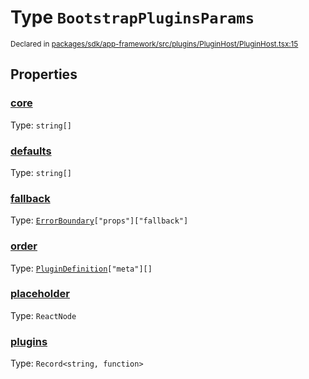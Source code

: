 # Type `BootstrapPluginsParams`
<sub>Declared in [packages/sdk/app-framework/src/plugins/PluginHost/PluginHost.tsx:15](https://github.com/dxos/dxos/blob/bfdd5a17b/packages/sdk/app-framework/src/plugins/PluginHost/PluginHost.tsx#L15)</sub>




## Properties
### [core](https://github.com/dxos/dxos/blob/bfdd5a17b/packages/sdk/app-framework/src/plugins/PluginHost/PluginHost.tsx#L18)
Type: <code>string[]</code>




### [defaults](https://github.com/dxos/dxos/blob/bfdd5a17b/packages/sdk/app-framework/src/plugins/PluginHost/PluginHost.tsx#L19)
Type: <code>string[]</code>




### [fallback](https://github.com/dxos/dxos/blob/bfdd5a17b/packages/sdk/app-framework/src/plugins/PluginHost/PluginHost.tsx#L20)
Type: <code>[ErrorBoundary](/api/@dxos/app-framework/classes/ErrorBoundary)["props"]["fallback"]</code>




### [order](https://github.com/dxos/dxos/blob/bfdd5a17b/packages/sdk/app-framework/src/plugins/PluginHost/PluginHost.tsx#L16)
Type: <code>[PluginDefinition](/api/@dxos/app-framework/types/PluginDefinition)["meta"][]</code>




### [placeholder](https://github.com/dxos/dxos/blob/bfdd5a17b/packages/sdk/app-framework/src/plugins/PluginHost/PluginHost.tsx#L21)
Type: <code>ReactNode</code>




### [plugins](https://github.com/dxos/dxos/blob/bfdd5a17b/packages/sdk/app-framework/src/plugins/PluginHost/PluginHost.tsx#L17)
Type: <code>Record&lt;string, function&gt;</code>





